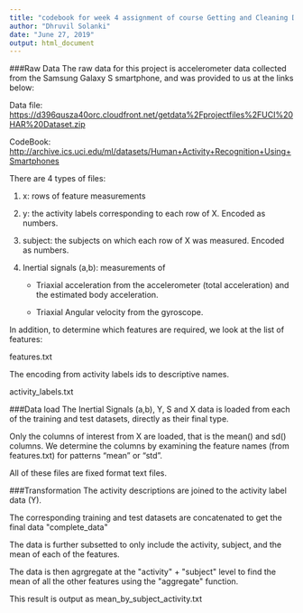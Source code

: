 ```yaml
---
title: "codebook for week 4 assignment of course Getting and Cleaning Data"
author: "Dhruvil Solanki"
date: "June 27, 2019"
output: html_document
---
```


###Raw Data
The raw data for this project is accelerometer data collected from the Samsung Galaxy S smartphone, and was provided to us at the links below:

Data file: https://d396qusza40orc.cloudfront.net/getdata%2Fprojectfiles%2FUCI%20HAR%20Dataset.zip

CodeBook: http://archive.ics.uci.edu/ml/datasets/Human+Activity+Recognition+Using+Smartphones


There are 4 types of files:

1. x: rows of feature measurements

2. y: the activity labels corresponding to each row of X. Encoded as numbers.

3. subject: the subjects on which each row of X was measured. Encoded as numbers.

4. Inertial signals (a,b): measurements of

      * Triaxial acceleration from the accelerometer (total acceleration) and the estimated body acceleration. 
                  
      * Triaxial Angular velocity from the gyroscope. 


In addition, to determine which features are required, we look at the list of features:

features.txt


The encoding from activity labels ids to descriptive names.

activity_labels.txt


###Data load
The Inertial Signals (a,b), Y, S and X data is loaded from each of the training and test datasets, directly as their final type.

Only the columns of interest from X are loaded, that is the mean() and sd() columns. We determine the columns by examining the feature names (from features.txt) for patterns “mean” or “std”.

All of these files are fixed format text files.

###Transformation
The activity descriptions are joined to the activity label data (Y).

The corresponding training and test datasets are concatenated to get the final data "complete_data" 

The data is further subsetted to only include the activity, subject, and the mean of each of the features.

The data is then agrgregate at the "activity" + "subject" level to find the mean of all the other features using the "aggregate" function.

This result is output as mean_by_subject_activity.txt



